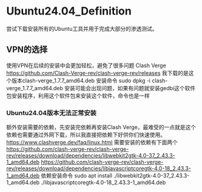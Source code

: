 # Ubuntu24.04_Definition
尝试下载安装所有的Ubuntu工具并用于完成大部分的渗透测试。


## VPN的选择
使用VPN在后续的安装中会更加轻松，避免了很多问题
Clash Verge
https://github.com/Clash-Verge-rev/clash-verge-rev/releases
我下载的是这个版本clash-verge_1.7.7_amd64.deb
安装命令
sudo dpkg -i clash-verge_1.7.7_amd64.deb
安装可能会出现问题，如果有问题就安装gedbi这个软件包安装程序，利用这个软件包来安装这个软件，命令也是一样


### Ubuntu24.04版本无法正常安装
额外安装需要的依赖，先安装完依赖再安装Clash Verge，最难受的一点就是这个依赖也需要通过外网下载，所以我直接把依赖下好供你们快速使用。
https://www.clashverge.dev/faq/linux.html
需要安装的依赖有下面两个
https://github.com/clash-verge-rev/clash-verge-rev/releases/download/dependencies/libwebkit2gtk-4.0-37_2.43.3-1_amd64.deb
https://github.com/clash-verge-rev/clash-verge-rev/releases/download/dependencies/libjavascriptcoregtk-4.0-18_2.43.3-1_amd64.deb
依赖安装命令
sudo apt install ./libwebkit2gtk-4.0-37_2.43.3-1_amd64.deb ./libjavascriptcoregtk-4.0-18_2.43.3-1_amd64.deb
